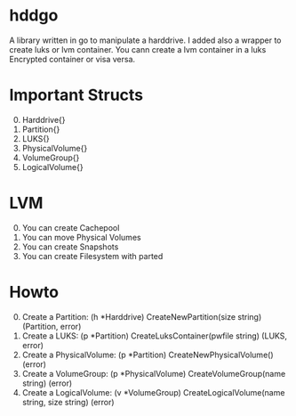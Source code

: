 # hddgo
A library written in go to manipulate a harddrive.
I added also a wrapper to create luks or lvm container.
You cann create a lvm container in a luks Encrypted container or visa versa.



# Important Structs
0. Harddrive{}
0. Partition{}
0. LUKS{}
0. PhysicalVolume{}
0. VolumeGroup{}
0. LogicalVolume{}

# LVM
0. You can create Cachepool
1. You can move Physical Volumes 
2. You can create Snapshots
3. You can create Filesystem with parted

# Howto
0. Create a Partition: (h *Harddrive) CreateNewPartition(size string) (Partition, error)
0. Create a LUKS: (p *Partition) CreateLuksContainer(pwfile string) (LUKS, error)
0. Create a PhysicalVolume: (p *Partition) CreateNewPhysicalVolume()(error)
0. Create a VolumeGroup: (p *PhysicalVolume) CreateVolumeGroup(name string) (error)
0. Create a LogicalVolume: (v *VolumeGroup) CreateLogicalVolume(name string, size string) (error)


 
